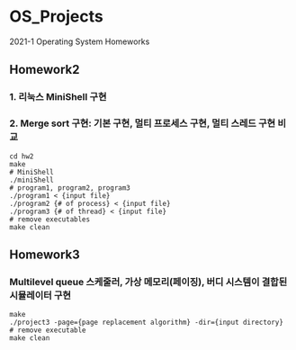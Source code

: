 # OS_Projects
2021-1 Operating System Homeworks

## Homework2
### 1. 리눅스 MiniShell 구현
### 2. Merge sort 구현: 기본 구현, 멀티 프로세스 구현, 멀티 스레드 구현 비교

```
cd hw2
make
# MiniShell
./miniShell
# program1, program2, program3
./program1 < {input file}
./program2 {# of process} < {input file}
./program3 {# of thread} < {input file}
# remove executables
make clean
```

## Homework3
### Multilevel queue 스케줄러, 가상 메모리(페이징), 버디 시스템이 결합된 시뮬레이터 구현

```cd hw3
make
./project3 -page={page replacement algorithm} -dir={input directory}
# remove executable
make clean
```
